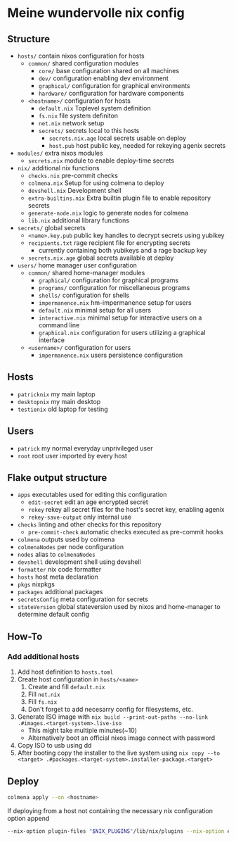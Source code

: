 # Meine wundervolle nix config

## Structure

- `hosts/` contain nixos configuration for hosts
    - `common/` shared configuration modules
        - `core/` base configuration shared on all machines
        - `dev/` configuration enabling dev environment
        - `graphical/` configuration for graphical environments
        - `hardware/` configuration for hardware components
    - `<hostname>/` configuration for hosts
        - `default.nix` Toplevel system definition
        - `fs.nix` file system definiton
        - `net.nix` network setup
        - `secrets/` secrets local to this hosts
            - `secrets.nix.age` local secrets usable on deploy
            - `host.pub` host public key, needed for rekeying agenix secrets
- `modules/` extra nixos modules
    - `secrets.nix` module to enable deploy-time secrets
- `nix/` additional nix functions
    - `checks.nix` pre-commit checks
    - `colmena.nix` Setup for using colmena to deploy
    - `devshell.nix` Development shell
    - `extra-builtins.nix` Extra builtin plugin file to enable repository secrets
    - `generate-node.nix` logic to generate nodes for colmena
    - `lib.nix` additional library functions
- `secrets/` global secrets
    - `<name>.key.pub` public key handles to decrypt secrets using yubikey
    - `recipients.txt` rage recipient file for encrypting secrets
        - currently containing both yubikeys and a rage backup key
    - `secrets.nix.age` global secrets available at deploy
- `users/` home manager user configuration
    - `common/` shared home-manager modules
        - `graphical/` configuration for graphical programs
        - `programs/` configuration for miscellaneous programs
        - `shells/` configuration for shells
        - `impermanence.nix` hm-impermanence setup for users
        - `default.nix` minimal setup for all users
        - `interactive.nix` minimal setup for interactive users on a command line
        - `graphical.nix` configuration for users utilizing a graphical interface
    - `<username>/` configuration for users
        - `impermanence.nix` users persistence configuration

## Hosts
- `patricknix` my main laptop
- `desktopnix` my main desktop
- `testienix` old laptop for testing

## Users
- `patrick` my normal everyday unprivileged user
- `root` root user imported by every host

## Flake output structure
- `apps` executables used for editing this configuration
    - `edit-secret` edit an age encrypted secret
    - `rekey` rekey all secret files for the host's secret key, enabling agenix
    - `rekey-save-output` only internal use
- `checks` linting and other checks for this repository
    - `pre-commit-check` automatic checks executed as pre-commit hooks
- `colmena` outputs used by colmena
- `colmenaNodes` per node configuration
- `nodes` alias to `colmenaNodes`
- `devshell` development shell using devshell
- `formatter` nix code formatter
- `hosts` host meta declaration
- `pkgs` nixpkgs
- `packages` additional packages
- `secretsConfig` meta configuration for secrets
- `stateVersion` global stateversion used by nixos and home-manager to determine default config

## How-To

### Add additional hosts

1. Add host definition to `hosts.toml`
2. Create host configuration in `hosts/<name>`
    1. Create and fill `default.nix`
    1. Fill `net.nix`
    1. Fill `fs.nix`
    2. Don't forget to add necesarry config for filesystems, etc.
3. Generate ISO image with `nix build --print-out-paths --no-link .#images.<target-system>.live-iso`
    - This might take multiple minutes(~10)
    - Alternatively boot an official nixos image connect with password
3. Copy ISO to usb using dd
3. After booting copy the installer to the live system using `nix copy --to <target> .#packages.<target-system>.installer-package.<target>`


## Deploy

```bash
colmena apply --on <hostname>
```
If deploying from a host not containing the necessary nix configuration option append
```bash
--nix-option plugin-files "$NIX_PLUGINS"/lib/nix/plugins --nix-option extra-builtins-file ./nix/extra-builtins`
```
